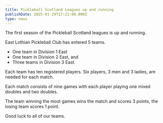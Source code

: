 ```yaml
---
title: Pickleball Scotland Leagues up and running
publishDate: 2025-01-29T17:21:00.000Z
type: news
---
```

The first season of the Pickleball Scotland leagues is up and running.

East Lothian Pickleball Club has entered 5 teams.

* One team in Division 1 East
* One team in Division 2 East, and
* Three teams in Division 3 East.

Each team has ten registered players. Six players, 3 men and 3 ladies, are needed for each match.  

Each match consists of nine games with each player playing one mixed doubles and two doubles.

The team winning the most games wins the match and scores 3 points, the losing team scores 1 point.

Good luck to all of our teams.

